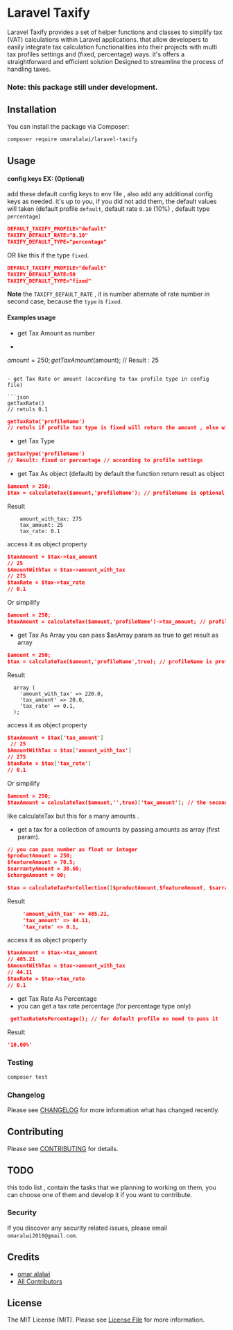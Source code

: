 # Laravel Taxify

Laravel Taxify provides a set of helper functions and classes to simplify tax (VAT) calculations within Laravel applications. that allow developers to easily integrate tax calculation functionalities into their projects with multi tax profiles settings and (fixed, percentage) ways. it's offers a straightforward and efficient solution Designed to streamline the process of handling taxes.

### Note: this package still under development.

## Installation

You can install the package via Composer:

```bash
composer require omaralalwi/laravel-taxify
````

## Usage

#### config keys EX: (Optional)

add these default config keys to env file , also add any additional config keys as needed.
it's up to you, if you did not add them, the default values will taken (default profile `default`, default rate `0.10` (10%) , default type `percentage`)
```json
DEFAULT_TAXIFY_PROFILE="default"
TAXIFY_DEFAULT_RATE="0.10"
TAXIFY_DEFAULT_TYPE="percentage"
```

OR like this if the type `fixed`.

```json
DEFAULT_TAXIFY_PROFILE="default"
TAXIFY_DEFAULT_RATE=50
TAXIFY_DEFAULT_TYPE="fixed"
```

**Note** the `TAXIFY_DEFAULT_RATE` , it is number alternate of rate number in second case, because the `type` is `fixed`.

#### Examples usage

- get Tax Amount as number
- ```json
$amount = 250;
getTaxAmount($amount);
// Result : 25
```

- get Tax Rate or amount (according to tax profile type in config file)

```json
getTaxRate()
// retuls 0.1
```

```json
getTaxRate('profileName')
// retuls if profile tax type is fixed will return the amount , else will return the rate
```
- get Tax Type
```json
getTaxType('profileName')
// Result: fixed or percentage // according to profile settings
```

- get Tax As object (default)
by default the function return result as object
```json
$amount = 250;
$tax = calculateTax($amount,'profileName'); // profileName is optional
```
Result
```
    amount_with_tax: 275
    tax_amount: 25
    tax_rate: 0.1
```
access it as object property
```json
$taxAmount = $tax->tax_amount
// 25
$AmountWithTax = $tax->amount_with_tax
// 275
$taxRate = $tax->tax_rate
// 0.1
```

Or simpilify
```json
$amount = 250;
$taxAmount = calculateTax($amount,'profileName')->tax_amount; // profileName is optional
```

- get Tax As Array
you can pass $asArray param as true to get result as array
```json
$amount = 250;
$tax = calculateTax($amount,'profileName',true); // profileName is profile name param
```
Result
```
  array (
    'amount_with_tax' => 220.0,
    'tax_amount' => 20.0,
    'tax_rate' => 0.1,
  );
```
access it as object property
```json
$taxAmount = $tax['tax_amount']
 // 25
$AmountWithTax = $tax['amount_with_tax']
// 275
$taxRate = $tax['tax_rate']
// 0.1
```

Or simpilify
```json
$amount = 250;
$taxAmount = calculateTax($amount,'',true)['tax_amount']; // the second param refer to profile, we mad it null to take default profile
```
like calculateTax but this for a many amounts .
- get a tax for a collection of amounts by passing amounts as array (first param).
```json
// you can pass number as float or integer
$productAmount = 250;
$featureAmount = 70.5;
$sarrantyAmount = 30.60;
$chargeAmount = 90;

$tax = calculateTaxForCollection([$productAmount,$featureAmount, $sarrantyAmount, $chargeAmount]);
```
Result
```json
     'amount_with_tax' => 485.21,
     'tax_amount' => 44.11,
     'tax_rate' => 0.1,
```

access it as object property
```json
$taxAmount = $tax->tax_amount
// 485.21
$AmountWithTax = $tax->amount_with_tax
// 44.11
$taxRate = $tax->tax_rate
// 0.1
```

- get Tax Rate As Percentage
- you can get a tax rate percentage (for percentage type only)
```json 
 getTaxRateAsPercentage(); // for default profile no need to pass it
```
Result
```json
'10.00%'
```

### Testing

```bash
composer test
```

### Changelog

Please see [CHANGELOG](CHANGELOG.md) for more information what has changed recently.

## Contributing

Please see [CONTRIBUTING](CONTRIBUTING.md) for details.

## TODO
this todo list , contain the tasks that we planning to working on them, you can choose one of them and develop it if you want to contribute.

### Security

If you discover any security related issues, please email `omaralwi2010@gmail.com`.

## Credits

-   [omar alalwi](https://github.com/omaralalwi)
-   [All Contributors](../../contributors)

## License

The MIT License (MIT). Please see [License File](LICENSE.md) for more information.
